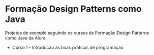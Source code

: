 # Formação Design Patterns como Java

Projetos de exemplo seguindo os cursos da Formação Design Patterns como Java da Alura.

- Curso 1 - Introdução às boas práticas de programação
